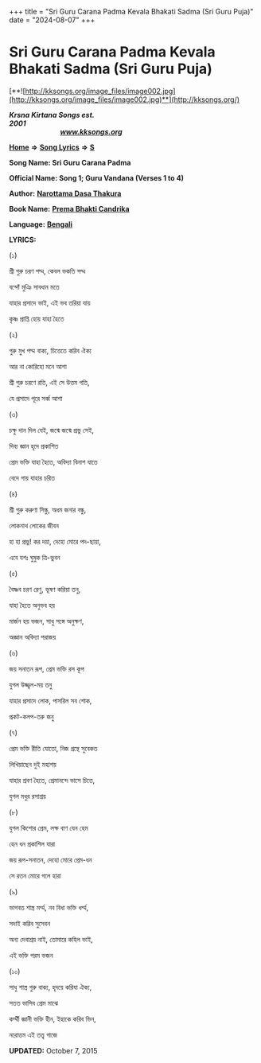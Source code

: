 +++
title = "Sri Guru Carana Padma Kevala Bhakati Sadma (Sri Guru Puja)"
date = "2024-08-07"
+++

# Sri Guru Carana Padma Kevala Bhakati Sadma (Sri Guru Puja)
[**![http://kksongs.org/image_files/image002.jpg](http://kksongs.org/image_files/image002.jpg)**](http://kksongs.org/)

**_Krsna Kirtana Songs est. 2001_**                                                                                                                                                 **_www.kksongs.org_**

[**Home**](http://kksongs.org/) **⇒** [**Song Lyrics**](http://kksongs.org/lyrics.html) **⇒** [**S**](http://kksongs.org/songs/song_s.html)

**Song Name: Sri Guru Carana Padma**

**Official Name: Song 1; Guru Vandana (Verses 1 to 4)**

**Author:** [**Narottama Dasa Thakura**](http://kksongs.org/authors/list/narottama.html)

**Book Name:** [**Prema Bhakti Candrika**](http://kksongs.org/authors/literature/pbc.html)

**Language:** [**Bengali**](http://kksongs.org/language/list/bengali.html)

**LYRICS:**

(১)

শ্রী গুরু চরণ পদ্ম, কেবল ভকতি সদ্ম

বন্দোঁ মুঞি সাবধান মতে

যাহার প্রসাদে ভাই, এই ভব তরিয়া যায়

কৃষ্ণ প্রাপ্তি হোয় যাহা হৈতে

(২)

গুরু মুখ পদ্ম বাক্য, চিত্তেতে করিব ঐক্য

আর না কোরিহো মনে আশা

শ্রী গুরু চরণে রতি, এই সে উত্তম গতি,

যে প্রসাদে পূরে সর্ব্ব আশা

(৩)

চক্ষু দান দিল যেই, জন্মে জন্মে প্রভু সেই,

দিব্য জ্ঞান হৃদে প্রকাশিত

প্রেম ভক্তি যাহা হৈতে, অবিদ্যা বিনাশ যাতে

বেদে গায় যাহার চরিত

(৪)

শ্রী গুরু করুণা সিন্ধু, অধম জনার বন্ধু,

লোকনাথ লোকের জীবন

হা হা প্রভু! কর দয়া, দেহো মোরে পদ\-ছায়া,

এবে যশঃ ঘুষুক ত্রি\-ভুবন

(৫)

বৈষ্ণব চরণ রেণু, ভূষণ করিয়া তনু,

যাহা হৈতে অনুভব হয়

মার্জন হয় ভজন, সাধু সঙ্গে অনুক্ষণ,

অজ্ঞান অবিদ্যা পরাজয়

(৬)

জয় সনাতন রূপ, প্রেম ভক্তি রস কূপ

যুগল উজ্জ্বল\-ময় তনু

যাহার প্রসাদে লোক, পাসরিল সব শোক,

প্রকট\-কলপ\-তরু জনু

(৭)

প্রেম ভক্তি রীতি যোতো, নিজ গ্রন্থে সুবেকত

লিখিয়াছেন দুই মহাশয়

যাহার শ্রবণ হৈতে, প্রেমানন্দে ভাসে চিতে,

যুগল মধুর রসাশ্রয়

(৮)

যুগল কিশোর প্রেম, লক্ষ বাণ যেন হেম

হেন ধন প্রকাশিল যারা

জয় রূপ\-সনাতন, দেহো মোরে প্রেম\-ধন

সে রতন মোরে গলে হারা

(৯)

ভাগবত শাস্ত্র মর্ম্ম, নব বিধা ভক্তি ধর্ম্ম,

সদাই করিব সুসেবন

অন্য দেবাশ্রয় নাই, তোমারে কহিল ভাই,

এই ভক্তি পরম ভজন

(১০)

সাধু শাস্ত্র গুরু বাক্য, হৃদয়ে করিযা ঐক্য,

সতত ভাসিব প্রেম মাঝে

কর্ম্মী জ্ঞানী ভক্তি হীন, ইহাকে করিব ভিন,

নরোত্তম এই তত্ত্ব গাজে

**UPDATED:** October 7, 2015